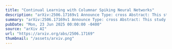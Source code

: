 ```yaml
---
title: "Continual Learning with Columnar Spiking Neural Networks"
description: "arXiv:2506.17169v1 Announce Type: cross Abstract: This study investigates columnar-organized spiking neural networks (SNNs) for continual learning and catastrophic forgetting. Using CoLaNET (Columnar Layered Network), we show that microcolumns adapt most efficiently to new tasks when they lack shared structure with prior learning. We demonstrate how CoLaNET hyperparameters govern the trade-off between retaining old knowledge (stability) and acquiring new information (plasticity). Our optimal configuration learns ten sequential MNIST tasks effectively, maintaining 92% accuracy on each. It shows low forgetting, with only 4% performance degradation on the first task after training on nine subsequent tasks."
summary: "arXiv:2506.17169v1 Announce Type: cross Abstract: This study investigates columnar-organized spiking neural networks (SNNs) for continual learning and catastrophic forgetting. Using CoLaNET (Columnar Layered Network), we show that microcolumns adapt most efficiently to new tasks when they lack shared structure with prior learning. We demonstrate how CoLaNET hyperparameters govern the trade-off between retaining old knowledge (stability) and acquiring new information (plasticity). Our optimal configuration learns ten sequential MNIST tasks effectively, maintaining 92% accuracy on each. It shows low forgetting, with only 4% performance degradation on the first task after training on nine subsequent tasks."
pubDate: "Mon, 23 Jun 2025 00:00:00 -0400"
source: "arXiv AI"
url: "https://arxiv.org/abs/2506.17169"
thumbnail: "/assets/arxiv.png"
---
```


